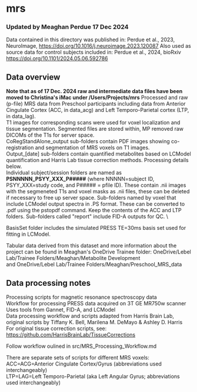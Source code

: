 # mrs
### Updated by Meaghan Perdue 17 Dec 2024

Data contained in this directory was published in:
Perdue et al., 2023, NeuroImage, <https://doi.org/10.1016/j.neuroimage.2023.120087>
Also used as source data for control subjects included in: Perdue et al., 2024, bioRxiv <https://doi.org/10.1101/2024.05.06.592786>

## Data overview
**Note that as of 17 Dec. 2024 raw and intermediate data files have been moved to Christina's iMac under /Users/Projects/mrs**
Processed and raw (p-file) MRS data from Preschool participants including data from Anterior Cingulate Cortex (ACC, in data_acg) and Left Temporo-Parietal cortex (LTP, in data_lag). \
T1 images for corresponding scans were used for voxel localization and tissue segmentation. Segmented files are stored within, MP removed raw DICOMs of the T1s for server space. \
CoRegStandAlone_output sub-folders contain PDF images showing co-registration and segmentation of MRS voxels on T1 images. \
Output_[date] sub-folders contain quantified metabolites based on LCModel quantification and Harris Lab tissue correction methods. Processing details below. \
Individual subject/session folders are named as **PSNNNNN_PSYY_XXX_P#####** (where NNNNN=subject ID, PSYY_XXX=study code, and P##### = pfile ID). These contain .nii images with the segmeneted T1s and voxel masks as .nii files, these can be deleted if necessary to free up server space. Sub-folders named by voxel that include LCModel output spectra in .PS format. These can be converted to .pdf using the pstopdf command. Keep the contents of the ACC and LTP folders. Sub-folders called "report" include FID-A outputs for QC. \

BasisSet folder includes the simulated PRESS TE=30ms basis set used for fitting in LCModel.

Tabular data derived from this dataset and more information about the project can be found in Meaghan's OneDrive Trainee folder: OneDrive/Lebel Lab/Trainee Folders/Meaghan/Metabolite Development \
and OneDrive/Lebel Lab/Trainee Folders/Meaghan/Preschool_MRS_data


## Data processing notes
Processing scripts for magnetic resonance spectroscopy data \
Workflow for processing PRESS data acquired on 3T GE MR750w scanner \
Uses tools from Gannet, FID-A, and LCModel \
Data processing workflow and scripts adapted from Harris Brain Lab, original scripts by Tiffany K. Bell, Marilena M. DeMayo & Ashley D. Harris \
For original tissue correction scripts, see: https://github.com/HarrisBrainLab/TissueCorrections

Follow workflow oulined in src/MRS_Processing_Workflow.md

There are separate sets of scripts for different MRS voxels: \
ACC=ACG=Anterior Cingulate Cortex/Gyrus (abbreviations used interchangeably) \
LTP=LAG=Left Temporo-Parietal (aka Left Angular Gyrus; abbreviations used interchangeably)